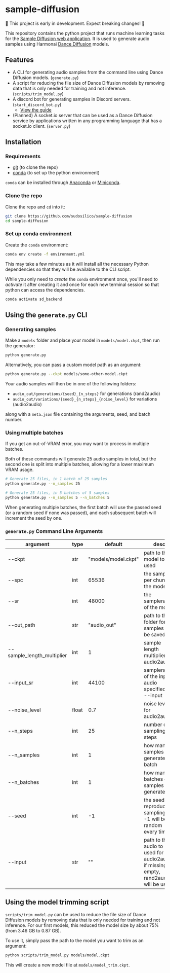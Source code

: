 # sample-diffusion

🚧 This project is early in development. Expect breaking changes! 🚧

This repository contains the python project that runs machine learning tasks for the [Sample Diffusion web application](https://github.com/sudosilico/sample-diffusion-app). It is used to generate audio samples using Harmonai [Dance Diffusion](https://github.com/Harmonai-org/sample-generator) models.

## Features

- A CLI for generating audio samples from the command line using Dance Diffusion models. (`generate.py`)
- A script for reducing the file size of Dance Diffusion models by removing data that is only needed for training and not inference. (`scripts/trim_model.py`)
- A discord bot for generating samples in Discord servers. (`start_discord_bot.py`)
    - [View the guide](https://github.com/sudosilico/sample-diffusion/blob/main/docs/discord.md)
- (Planned) A socket.io server that can be used as a Dance Diffusion service by applications written in any programming language that has a socket.io client. (`server.py`)

## Installation

### Requirements

- [git](https://git-scm.com/downloads) (to clone the repo)
- [conda](https://docs.conda.io/en/latest/) (to set up the python environment)

`conda` can be installed through [Anaconda](https://www.anaconda.com) or [Miniconda](https://docs.conda.io/en/latest/miniconda.html).

### Clone the repo

Clone the repo and `cd` into it:

```sh
git clone https://github.com/sudosilico/sample-diffusion
cd sample-diffusion
```

### Set up conda environment

Create the `conda` environment:

```sh
conda env create -f environment.yml
```

This may take a few minutes as it will install all the necessary Python dependencies so that they will be available to the CLI script.

While you only need to _create_ the `conda` environment once, you'll need to _activate_ it after creating it and once for each new terminal session so that python can access the dependencies.

```sh
conda activate sd_backend
```

## Using the `generate.py` CLI

### Generating samples

Make a `models` folder and place your model in `models/model.ckpt`, then run the generator:

```sh
python generate.py
```

Alternatively, you can pass a custom model path as an argument:

```sh
python generate.py --ckpt models/some-other-model.ckpt
```

Your audio samples will then be in one of the following folders:

- `audio_out/generations/{seed}_{n_steps}` for generations (rand2audio)
- `audio_out/variations/{seed}_{n_steps}_{noise_level}` for variations (audio2audio)

along with a `meta.json` file containing the arguments, seed, and batch number.

### Using multiple batches

If you get an out-of-VRAM error, you may want to process in multiple batches.

Both of these commands will generate 25 audio samples in total, but the second one is split into multiple batches, allowing for a lower maximum VRAM usage.

```sh
# Generate 25 files, in 1 batch of 25 samples
python generate.py --n_samples 25

# Generate 25 files, in 5 batches of 5 samples
python generate.py --n_samples 5 --n_batches 5
```

When generating multiple batches, the first batch will use the passed seed (or a random seed if none was passed), and each subsequent batch will increment the seed by one.

### `generate.py` Command Line Arguments

| argument                   | type  | default             | desc                                               |
|----------------------------|-------|---------------------|----------------------------------------------------|
| --ckpt                     | str   | "models/model.ckpt" | path to the model to be used                       |
| --spc                      | int   | 65536               | the samples per chunk of the model                 |
| --sr                       | int   | 48000               | the samplerate of the model                        |
| --out_path                 | str   | "audio_out"         | path to the folder for the samples to be saved in  |
| --sample_length_multiplier | int   | 1                   | sample length multiplier for audio2audio           |
| --input_sr                 | int   | 44100               | samplerate of the input audio specified in --input |
| --noise_level              | float | 0.7                 | noise level for audio2audio                        |
| --n_steps                  | int   | 25                  | number of sampling steps                           |
| --n_samples                | int   | 1                   | how many samples to generate per batch             |
| --n_batches                | int   | 1                   | how many batches of samples to generate            |
| --seed                     | int   | -1                  | the seed (for reproducible sampling), -1 will be random every time.  |
| --input                    | str   | ""                | path to the audio to be used for audio2audio. if missing or empty, rand2audio will be used.  |

## Using the model trimming script

`scripts/trim_model.py` can be used to reduce the file size of Dance Diffusion models by removing data that is only needed for training and not inference. For our first models, this reduced the model size by about 75% (from 3.46 GB to 0.87 GB).

To use it, simply pass the path to the model you want to trim as an argument:

```sh
python scripts/trim_model.py models/model.ckpt
```

This will create a new model file at `models/model_trim.ckpt`.
